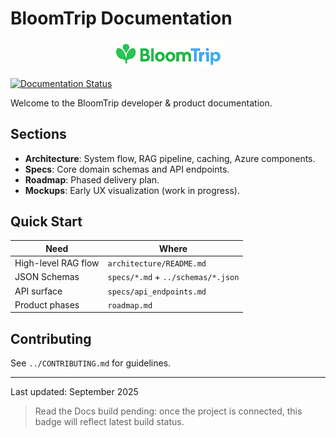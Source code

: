 # BloomTrip Documentation

<p align="center">
	<img src="mockups/images/logo.png" alt="BloomTrip logo" width="180" />
</p>

[![Documentation Status](https://readthedocs.org/projects/bloomtrip/badge/?version=latest)](https://bloomtrip.readthedocs.io/en/latest/?badge=latest)

Welcome to the BloomTrip developer & product documentation.

## Sections

- **Architecture**: System flow, RAG pipeline, caching, Azure components.
- **Specs**: Core domain schemas and API endpoints.
- **Roadmap**: Phased delivery plan.
- **Mockups**: Early UX visualization (work in progress).

## Quick Start

| Need | Where |
|------|-------|
| High-level RAG flow | `architecture/README.md` |
| JSON Schemas | `specs/*.md` + `../schemas/*.json` |
| API surface | `specs/api_endpoints.md` |
| Product phases | `roadmap.md` |

## Contributing

See `../CONTRIBUTING.md` for guidelines.

---

Last updated: September 2025

> Read the Docs build pending: once the project is connected, this badge will reflect latest build status.
